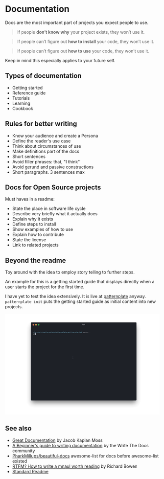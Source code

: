 # Documentation

Docs are the most important part of projects you expect people to use.

> If people **don’t know why** your project exists,
they won’t use it.

> If people can’t figure out **how to install** your code,
they won’t use it.

> If people can’t figure out **how to use** your code,
they won’t use it.

Keep in mind this especially applies to your future self.

## Types of documentation

* Getting started
* Reference guide
* Tutorials
* Learning
* Cookbook

## Rules for better writing

*  Know your audience and create a Persona
*  Define the reader's use case
*  Think about circumstances of use
*  Make definitions part of the docs
*  Short sentences
*  Avoid filler phrases: that, "I think"
*  Avoid gerund and passive constructions
*  Short paragraphs. 3 sentences max

## Docs for Open Source projects

Must haves in a readme:

*  State the place in software life cycle
*  Describe very briefly what it actually does
*  Explain why it exists
*  Define steps to install
*  Show examples of how to use
*  Explain how to contribute
*  State the license
*  Link to related projects

## Beyond the readme

Toy around with the idea to employ story telling to further steps.

An example for this is a getting started guide that displays directly when
a user starts the project for the first time.

I have yet to test the idea extensively. It is live at [patternplate](https://github.com/sinnerschrader/patternplate/blob/02b1eca5568c4ce77b0bf32fe7780a3f3a0b9811/documentation/pattern-development.md) anyway.
 `patternplate init` puts the getting started guide as initial content into new projects.

![patternplate getting started guide](../.assets/patternplate-init-demo.gif)


## See also

* [Great Documentation](https://jacobian.org/writing/great-documentation/) by Jacob Kaplan Moss
* [A Beginner's guide to writing documentation](http://www.writethedocs.org/guide/writing/beginners-guide-to-docs/) by the Write The Docs community
* [PharkMillups/beautiful-docs](https://github.com/PharkMillups/beautiful-docs) awesome-list for docs before awesome-list existed
* [RTFM? How to write a mnaul worth reading](https://opensource.com/business/15/5/write-better-docs) by Richard Bowen
* [Standard Readme](https://github.com/RichardLitt/standard-readme)
